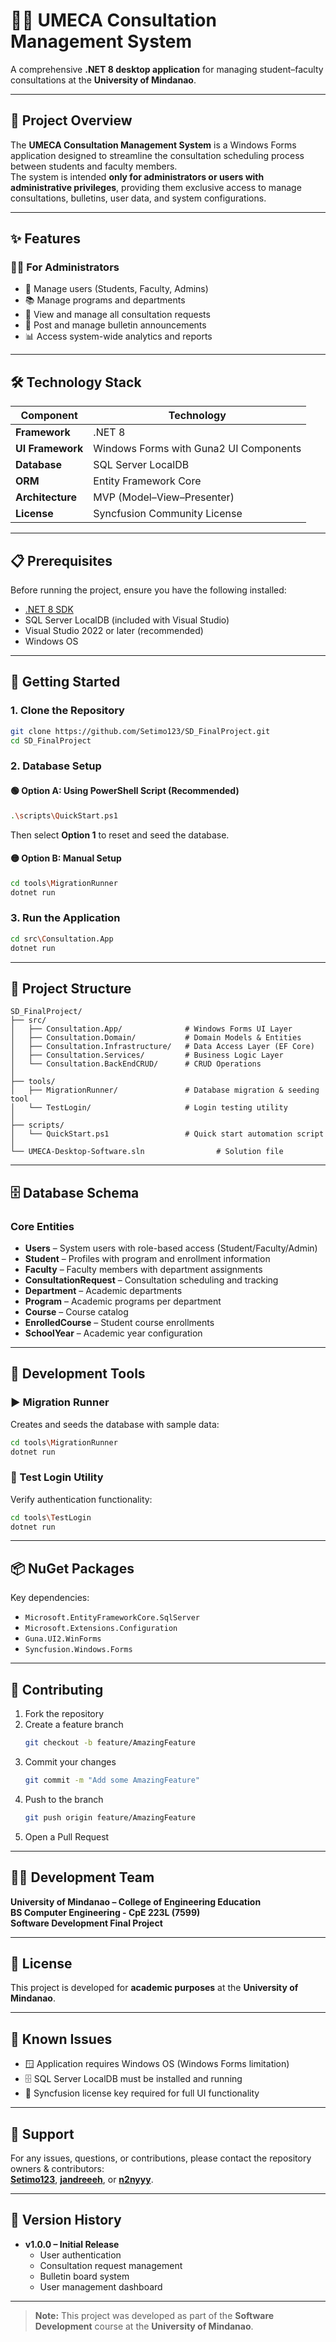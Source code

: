 # 🧑‍💻 UMECA Consultation Management System

A comprehensive **.NET 8 desktop application** for managing student–faculty consultations at the **University of Mindanao**.

---

## 🎯 Project Overview

The **UMECA Consultation Management System** is a Windows Forms application designed to streamline the consultation scheduling process between students and faculty members.  
The system is intended **only for administrators or users with administrative privileges**, providing them exclusive access to manage consultations, bulletins, user data, and system configurations.

---

## ✨ Features

### 🧑‍💼 For Administrators
- 👤 Manage users (Students, Faculty, Admins)  
- 📚 Manage programs and departments   
- 📅 View and manage all consultation requests  
- 📢 Post and manage bulletin announcements  
- 📊 Access system-wide analytics and reports 

---

## 🛠️ Technology Stack

| Component | Technology |
|------------|-------------|
| **Framework** | .NET 8 |
| **UI Framework** | Windows Forms with Guna2 UI Components |
| **Database** | SQL Server LocalDB |
| **ORM** | Entity Framework Core |
| **Architecture** | MVP (Model–View–Presenter) |
| **License** | Syncfusion Community License |

---

## 📋 Prerequisites

Before running the project, ensure you have the following installed:

- [.NET 8 SDK](https://dotnet.microsoft.com/download/dotnet/8.0)  
- SQL Server LocalDB (included with Visual Studio)  
- Visual Studio 2022 or later (recommended)  
- Windows OS  

---

## 🚀 Getting Started

### 1. Clone the Repository
```bash
git clone https://github.com/Setimo123/SD_FinalProject.git
cd SD_FinalProject
```

### 2. Database Setup

#### 🟢 Option A: Using PowerShell Script (Recommended)
```bash
.\scripts\QuickStart.ps1
```
Then select **Option 1** to reset and seed the database.

#### 🟡 Option B: Manual Setup
```bash
cd tools\MigrationRunner
dotnet run
```

### 3. Run the Application
```bash
cd src\Consultation.App
dotnet run
```

---

## 📁 Project Structure

```plaintext
SD_FinalProject/
├── src/
│   ├── Consultation.App/              # Windows Forms UI Layer
│   ├── Consultation.Domain/           # Domain Models & Entities
│   ├── Consultation.Infrastructure/   # Data Access Layer (EF Core)
│   ├── Consultation.Services/         # Business Logic Layer
│   └── Consultation.BackEndCRUD/      # CRUD Operations
│
├── tools/
│   ├── MigrationRunner/               # Database migration & seeding tool
│   └── TestLogin/                     # Login testing utility
│
├── scripts/
│   └── QuickStart.ps1                 # Quick start automation script
│
└── UMECA-Desktop-Software.sln                # Solution file
```

---

## 🗄️ Database Schema

### Core Entities
- **Users** – System users with role-based access (Student/Faculty/Admin)  
- **Student** – Profiles with program and enrollment information  
- **Faculty** – Faculty members with department assignments  
- **ConsultationRequest** – Consultation scheduling and tracking  
- **Department** – Academic departments  
- **Program** – Academic programs per department  
- **Course** – Course catalog  
- **EnrolledCourse** – Student course enrollments  
- **SchoolYear** – Academic year configuration  

---

## 🧪 Development Tools

### ▶️ Migration Runner
Creates and seeds the database with sample data:
```bash
cd tools\MigrationRunner
dotnet run
```

### 🔐 Test Login Utility
Verify authentication functionality:
```bash
cd tools\TestLogin
dotnet run
```

---

## 📦 NuGet Packages

Key dependencies:
- `Microsoft.EntityFrameworkCore.SqlServer`  
- `Microsoft.Extensions.Configuration`  
- `Guna.UI2.WinForms`  
- `Syncfusion.Windows.Forms`

---

## 🤝 Contributing

1. Fork the repository  
2. Create a feature branch  
   ```bash
   git checkout -b feature/AmazingFeature
   ```
3. Commit your changes  
   ```bash
   git commit -m "Add some AmazingFeature"
   ```
4. Push to the branch  
   ```bash
   git push origin feature/AmazingFeature
   ```
5. Open a Pull Request  

---

## 👨‍💻 Development Team

**University of Mindanao – College of Engineering Education**  
**BS Computer Engineering - CpE 223L (7599)**  
**Software Development Final Project**

---

## 📝 License

This project is developed for **academic purposes** at the **University of Mindanao**.

---

## 🐛 Known Issues

- 🪟 Application requires Windows OS (Windows Forms limitation)  
- 🗄️ SQL Server LocalDB must be installed and running  
- 🔑 Syncfusion license key required for full UI functionality  

---

## 💬 Support

For any issues, questions, or contributions, please contact the repository owners & contributors:  
**[Setimo123](https://github.com/Setimo123)**, **[jandreeeh](https://github.com/jandreeeh)**, or **[n2nyyy](https://github.com/n2nyyy)**.
 

---

## 🔄 Version History

- **v1.0.0 – Initial Release**
  - User authentication  
  - Consultation request management  
  - Bulletin board system  
  - User management dashboard  

---

> **Note:** This project was developed as part of the **Software Development** course at the **University of Mindanao**.
